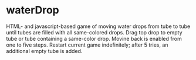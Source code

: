 # waterDrop
HTML- and javascript-based game of moving water drops from tube to tube until tubes are filled with all same-colored drops.
Drag top drop to empty tube or tube containing a same-color drop.
Movine back is enabled from one to five steps.
Restart current game indefinitely; after 5 tries, an additional empty tube is added.

